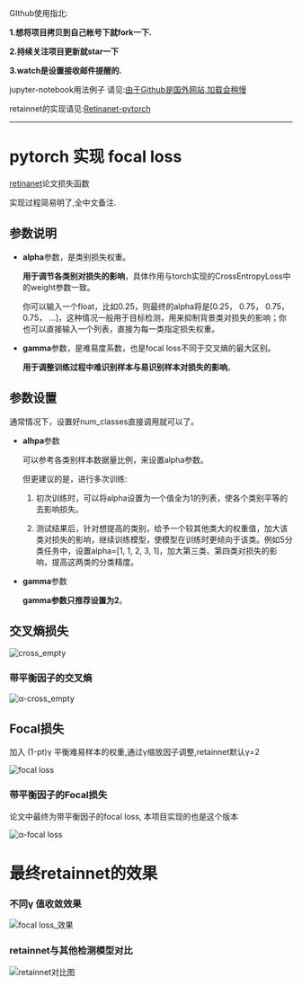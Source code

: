 GIthub使用指北:

**1.想将项目拷贝到自己帐号下就fork一下.**

**2.持续关注项目更新就star一下**

**3.watch是设置接收邮件提醒的.**

jupyter-notebook用法例子 请见:[由于Github是国外网站,加载会稍慢](https://github.com/yatengLG/Focal-Loss-Pytorch/blob/master/Demo.ipynb)
 
 retainnet的实现请见:[Retinanet-pytorch](https://github.com/yatengLG/Retinanet-Pytorch)

---

# pytorch 实现 focal loss

[retinanet](https://arxiv.org/abs/1708.02002)论文损失函数

实现过程简易明了,全中文备注.

## 参数说明

* **alpha**参数，是类别损失权重。 

   **用于调节各类别对损失的影响**，具体作用与torch实现的CrossEntropyLoss中的weight参数一致。
   
   你可以输入一个float，比如0.25，则最终的alpha将是[0.25， 0.75， 0.75， 0.75， ...]，这种情况一般用于目标检测，用来抑制背景类对损失的影响；你也可以直接输入一个列表，直接为每一类指定损失权重。
   
* **gamma**参数，是难易度系数，也是focal loss不同于交叉熵的最大区别。
   
   **用于调整训练过程中难识别样本与易识别样本对损失的影响**。

## 参数设置

通常情况下，设置好num_classes直接调用就可以了。

* **alhpa**参数
   
   可以参考各类别样本数据量比例，来设置alpha参数。
   
   但更建议的是，进行多次训练:
   
   1. 初次训练时，可以将alpha设置为一个值全为1的列表，使各个类别平等的去影响损失。
  
  2. 测试结果后，针对想提高的类别，给予一个较其他类大的权重值，加大该类对损失的影响，继续训练模型，使模型在训练时更倾向于该类。例如5分类任务中，设置alpha=[1, 1, 2, 3, 1]，加大第三类、第四类对损失的影响，提高这两类的分类精度。
   
* **gamma**参数

   **gamma参数只推荐设置为2**。
   
## 交叉熵损失

![cross_empty](images/cross_empty.JPG)

### 带平衡因子的交叉熵

![α-cross_empty](images/α-cross_empty.JPG)

## Focal损失
加入 (1-pt)γ 平衡难易样本的权重,通过γ缩放因子调整,retainnet默认γ=2

![focal loss](images/fl_loss.JPG)

### 带平衡因子的Focal损失
论文中最终为带平衡因子的focal loss, 本项目实现的也是这个版本

![α-focal loss](images/α-fl_loss.JPG)


# 最终retainnet的效果
### 不同γ 值收敛效果

![focal loss_效果](images/fl_loss_效果.JPG)

### retainnet与其他检测模型对比

![retainnet对比图](images/retainnet对比图.png)


